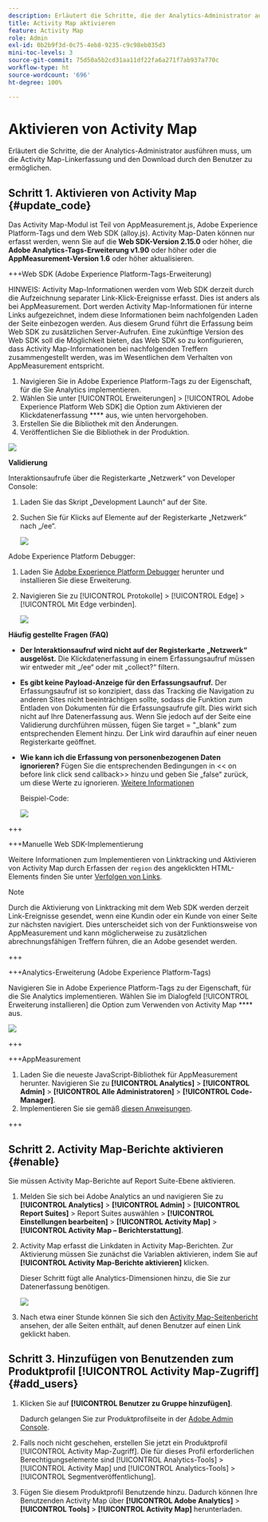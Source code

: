 ```yaml
---
description: Erläutert die Schritte, die der Analytics-Administrator ausführen muss, um die Activity Map-Linkerfassung und den Download durch den Benutzer zu ermöglichen.
title: Activity Map aktivieren
feature: Activity Map
role: Admin
exl-id: 0b2b9f3d-0c75-4eb8-9235-c9c98eb035d3
mini-toc-levels: 3
source-git-commit: 75d50a5b2cd31aa11df22fa6a271f7ab937a770c
workflow-type: ht
source-wordcount: '696'
ht-degree: 100%

---
```



# Aktivieren von Activity Map

Erläutert die Schritte, die der Analytics-Administrator ausführen muss, um die Activity Map-Linkerfassung und den Download durch den Benutzer zu ermöglichen.

## Schritt 1. Aktivieren von Activity Map {#update_code}

Das Activity Map-Modul ist Teil von AppMeasurement.js, Adobe Experience Platform-Tags und dem Web SDK (alloy.js). Activity Map-Daten können nur erfasst werden, wenn Sie auf die **Web SDK-Version 2.15.0** oder höher, die **Adobe Analytics-Tags-Erweiterung v1.90** oder höher oder die **AppMeasurement-Version 1.6** oder höher aktualisieren.

+++Web SDK (Adobe Experience Platform-Tags-Erweiterung)

HINWEIS: Activity Map-Informationen werden vom Web SDK derzeit durch die Aufzeichnung separater Link-Klick-Ereignisse erfasst. Dies ist anders als bei AppMeasurement. Dort werden Activity Map-Informationen für interne Links aufgezeichnet, indem diese Informationen beim nachfolgenden Laden der Seite einbezogen werden. Aus diesem Grund führt die Erfassung beim Web SDK zu zusätzlichen Server-Aufrufen. Eine zukünftige Version des Web SDK soll die Möglichkeit bieten, das Web SDK so zu konfigurieren, dass Activity Map-Informationen bei nachfolgenden Treffern zusammengestellt werden, was im Wesentlichen dem Verhalten von AppMeasurement entspricht.

1. Navigieren Sie in Adobe Experience Platform-Tags zu der Eigenschaft, für die Sie Analytics implementieren.
1. Wählen Sie unter [!UICONTROL Erweiterungen] > [!UICONTROL Adobe Experience Platform Web SDK] die Option zum Aktivieren der Klickdatenerfassung **** aus, wie unten hervorgehoben.
1. Erstellen Sie die Bibliothek mit den Änderungen.
1. Veröffentlichen Sie die Bibliothek in der Produktion.

![](assets/web_sdk.png)

**Validierung**

Interaktionsaufrufe über die Registerkarte „Netzwerk“ von Developer Console:

1. Laden Sie das Skript „Development Launch“ auf der Site.
1. Suchen Sie für Klicks auf Elemente auf der Registerkarte „Netzwerk“ nach „/ee“.

   ![](assets/validation1.png)

Adobe Experience Platform Debugger:

1. Laden Sie [Adobe Experience Platform Debugger](https://chromewebstore.google.com/detail/adobe-experience-platform/bfnnokhpnncpkdmbokanobigaccjkpob) herunter und installieren Sie diese Erweiterung.
1. Navigieren Sie zu [!UICONTROL Protokolle] > [!UICONTROL Edge] > [!UICONTROL Mit Edge verbinden].

   ![](assets/validation2.jpg)

**Häufig gestellte Fragen (FAQ)**

* **Der Interaktionsaufruf wird nicht auf der Registerkarte „Netzwerk“ ausgelöst.**
Die Klickdatenerfassung in einem Erfassungsaufruf müssen wir entweder mit „/ee“ oder mit „collect?“ filtern.

* **Es gibt keine Payload-Anzeige für den Erfassungsaufruf.**
Der Erfassungsaufruf ist so konzipiert, dass das Tracking die Navigation zu anderen Sites nicht beeinträchtigen sollte, sodass die Funktion zum Entladen von Dokumenten für die Erfassungsaufrufe gilt. Dies wirkt sich nicht auf Ihre Datenerfassung aus. Wenn Sie jedoch auf der Seite eine Validierung durchführen müssen, fügen Sie target = &quot;_blank&quot; zum entsprechenden Element hinzu. Der Link wird daraufhin auf einer neuen Registerkarte geöffnet.

* **Wie kann ich die Erfassung von personenbezogenen Daten ignorieren?**
Fügen Sie die entsprechenden Bedingungen in &lt;&lt; on before link click send callback>> hinzu und geben Sie „false“ zurück, um diese Werte zu ignorieren. [Weitere Informationen](https://experienceleague.adobe.com/docs/experience-platform/edge/fundamentals/configuring-the-sdk.html?lang=de)

  Beispiel-Code:

  ![](assets/sample-code.png)

+++

+++Manuelle Web SDK-Implementierung

Weitere Informationen zum Implementieren von Linktracking und Aktivieren von Activity Map durch Erfassen der `region` des angeklickten HTML-Elements finden Sie unter [Verfolgen von Links](https://experienceleague.adobe.com/docs/experience-platform/edge/data-collection/track-links.html?lang=de).

>[!NOTE]
>
>Durch die Aktivierung von Linktracking mit dem Web SDK werden derzeit Link-Ereignisse gesendet, wenn eine Kundin oder ein Kunde von einer Seite zur nächsten navigiert. Dies unterscheidet sich von der Funktionsweise von AppMeasurement und kann möglicherweise zu zusätzlichen abrechnungsfähigen Treffern führen, die an Adobe gesendet werden. 

+++

+++Analytics-Erweiterung (Adobe Experience Platform-Tags)

Navigieren Sie in Adobe Experience Platform-Tags zu der Eigenschaft, für die Sie Analytics implementieren. Wählen Sie im Dialogfeld [!UICONTROL Erweiterung installieren] die Option zum Verwenden von Activity Map **** aus.

![](assets/aa_extension.png)

+++

+++AppMeasurement

1. Laden Sie die neueste JavaScript-Bibliothek für AppMeasurement herunter.
Navigieren Sie zu **[!UICONTROL Analytics]** > **[!UICONTROL Admin]** > **[!UICONTROL Alle Administratoren]** > **[!UICONTROL Code-Manager]**.
1. Implementieren Sie sie gemäß [diesen Anweisungen](https://experienceleague.adobe.com/docs/analytics/implementation/js/overview.html?lang=de).

+++

## Schritt 2. Activity Map-Berichte aktivieren {#enable}

Sie müssen Activity Map-Berichte auf Report Suite-Ebene aktivieren.

1. Melden Sie sich bei Adobe Analytics an und navigieren Sie zu **[!UICONTROL Analytics]** > **[!UICONTROL Admin]** > **[!UICONTROL Report Suites]** > Report Suites auswählen > **[!UICONTROL Einstellungen bearbeiten]** > **[!UICONTROL Activity Map]** > **[!UICONTROL Activity Map – Berichterstattung]**.

1. Activity Map erfasst die Linkdaten in Activity Map-Berichten. Zur Aktivierung müssen Sie zunächst die Variablen aktivieren, indem Sie auf **[!UICONTROL Activity Map-Berichte aktivieren]** klicken.

   Dieser Schritt fügt alle Analytics-Dimensionen hinzu, die Sie zur Datenerfassung benötigen.

   ![](assets/enable.png)

1. Nach etwa einer Stunde können Sie sich den [Activity Map-Seitenbericht](/help/analyze/activity-map/activitymap-reporting-analytics.md) ansehen, der alle Seiten enthält, auf denen Benutzer auf einen Link geklickt haben.

## Schritt 3. Hinzufügen von Benutzenden zum Produktprofil [!UICONTROL Activity Map-Zugriff] {#add_users}

1. Klicken Sie auf **[!UICONTROL Benutzer zu Gruppe hinzufügen]**.

   Dadurch gelangen Sie zur Produktprofilseite in der [Adobe Admin Console](https://adminconsole.adobe.com/E2F05B3B52F54D2E0A490D44@AdobeOrg/overview).

1. Falls noch nicht geschehen, erstellen Sie jetzt ein Produktprofil [!UICONTROL Activity Map-Zugriff]. Die für dieses Profil erforderlichen Berechtigungselemente sind [!UICONTROL Analytics-Tools] > [!UICONTROL Activity Map] und [!UICONTROL Analytics-Tools] > [!UICONTROL Segmentveröffentlichung].

1. Fügen Sie diesem Produktprofil Benutzende hinzu. Dadurch können Ihre Benutzenden Activity Map über **[!UICONTROL Adobe Analytics]** > **[!UICONTROL Tools]** > **[!UICONTROL Activity Map]** herunterladen.

